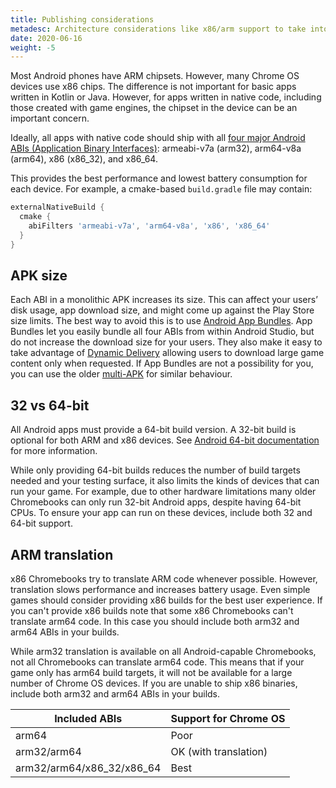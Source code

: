 ```yaml
---
title: Publishing considerations
metadesc: Architecture considerations like x86/arm support to take into account when publishing your game.
date: 2020-06-16
weight: -5
---
```


Most Android phones have ARM chipsets. However, many Chrome OS devices use x86 chips. The difference is not important for basic apps written in Kotlin or Java. However, for apps written in native code, including those created with game engines, the chipset in the device can be an important concern.

Ideally, all apps with native code should ship with all [four major Android ABIs (Application Binary Interfaces)](https://developer.android.com/ndk/guides/abis): armeabi-v7a (arm32), arm64-v8a (arm64), x86 (x86_32), and x86_64.

This provides the best performance and lowest battery consumption for each device. For example, a cmake-based `build.gradle` file may contain:

```groovy {title=build.gradle}
externalNativeBuild {
  cmake {
    abiFilters 'armeabi-v7a', 'arm64-v8a', 'x86', 'x86_64'
  }
}
```

## APK size

Each ABI in a monolithic APK increases its size. This can affect your users’ disk usage, app download size, and might come up against the Play Store size limits. The best way to avoid this is to use [Android App Bundles](https://developer.android.com/guide/app-bundle). App Bundles let you easily bundle all four ABIs from within Android Studio, but do not increase the download size for your users. They also make it easy to take advantage of [Dynamic Delivery](https://developer.android.com/guide/app-bundle/dynamic-delivery) allowing users to download large game content only when requested. If App Bundles are not a possibility for you, you can use the older [multi-APK](https://developer.android.com/google/play/publishing/multiple-apks) for similar behaviour.

## 32 vs 64-bit

All Android apps must provide a 64-bit build version. A 32-bit build is optional for both ARM and x86 devices. See [Android 64-bit documentation⁠](https://developer.android.com/distribute/best-practices/develop/64-bit) for more information.

While only providing 64-bit builds reduces the number of build targets needed and your testing surface, it also limits the kinds of devices that can run your game. For example, due to other hardware limitations many older Chromebooks can only run 32-bit Android apps, despite having 64-bit CPUs. To ensure your app can run on these devices, include both 32 and 64-bit support.

## ARM translation

x86 Chromebooks try to translate ARM code whenever possible. However, translation slows performance and increases battery usage. Even simple games should consider providing x86 builds for the best user experience. If you can't provide x86 builds note that some x86 Chromebooks can't translate arm64 code. In this case you should include both arm32 and arm64 ABIs in your builds.

While arm32 translation is available on all Android-capable Chromebooks, not all Chromebooks can translate arm64 code. This means that if your game only has arm64 build targets, it will not be available for a large number of Chrome OS devices. If you are unable to ship x86 binaries, include both arm32 and arm64 ABIs in your builds.

| Included ABIs             | Support for Chrome OS |
| ------------------------- | --------------------- |
| arm64                     | Poor                  |
| arm32/arm64               | OK (with translation) |
| arm32/arm64/x86_32/x86_64 | Best                  |

